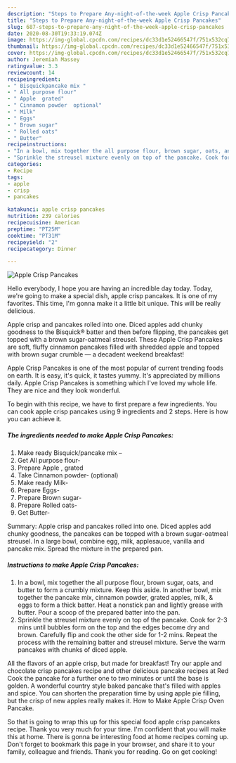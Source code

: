 ```yaml
---
description: "Steps to Prepare Any-night-of-the-week Apple Crisp Pancakes"
title: "Steps to Prepare Any-night-of-the-week Apple Crisp Pancakes"
slug: 687-steps-to-prepare-any-night-of-the-week-apple-crisp-pancakes
date: 2020-08-30T19:33:19.074Z
image: https://img-global.cpcdn.com/recipes/dc33d1e52466547f/751x532cq70/apple-crisp-pancakes-recipe-main-photo.jpg
thumbnail: https://img-global.cpcdn.com/recipes/dc33d1e52466547f/751x532cq70/apple-crisp-pancakes-recipe-main-photo.jpg
cover: https://img-global.cpcdn.com/recipes/dc33d1e52466547f/751x532cq70/apple-crisp-pancakes-recipe-main-photo.jpg
author: Jeremiah Massey
ratingvalue: 3.3
reviewcount: 14
recipeingredient:
- " Bisquickpancake mix "
- " All purpose flour"
- " Apple  grated"
- " Cinnamon powder  optional"
- " Milk"
- " Eggs"
- " Brown sugar"
- " Rolled oats"
- " Butter"
recipeinstructions:
- "In a bowl, mix together the all purpose flour, brown sugar, oats, and butter to form a crumbly mixture. Keep this aside. In another bowl, mix together the pancake mix, cinnamon powder, grated apples, milk, &amp; eggs to form a thick batter. Heat a nonstick pan and lightly grease with butter. Pour a scoop of the prepared batter into the pan."
- "Sprinkle the streusel mixture evenly on top of the pancake. Cook for 2-3 mins until bubbles form on the top and the edges become dry and brown. Carefully flip and cook the other side for 1-2 mins. Repeat the process with the remaining batter and streusel mixture. Serve the warm pancakes with chunks of diced apple."
categories:
- Recipe
tags:
- apple
- crisp
- pancakes

katakunci: apple crisp pancakes 
nutrition: 239 calories
recipecuisine: American
preptime: "PT25M"
cooktime: "PT31M"
recipeyield: "2"
recipecategory: Dinner

---
```



![Apple Crisp Pancakes](https://img-global.cpcdn.com/recipes/dc33d1e52466547f/751x532cq70/apple-crisp-pancakes-recipe-main-photo.jpg)

Hello everybody, I hope you are having an incredible day today. Today, we're going to make a special dish, apple crisp pancakes. It is one of my favorites. This time, I'm gonna make it a little bit unique. This will be really delicious.

Apple crisp and pancakes rolled into one. Diced apples add chunky goodness to the Bisquick® batter and then before flipping, the pancakes get topped with a brown sugar-oatmeal streusel. These Apple Crisp Pancakes are soft, fluffy cinnamon pancakes filled with shredded apple and topped with brown sugar crumble — a decadent weekend breakfast!

Apple Crisp Pancakes is one of the most popular of current trending foods on earth. It is easy, it's quick, it tastes yummy. It's appreciated by millions daily. Apple Crisp Pancakes is something which I've loved my whole life. They are nice and they look wonderful.


To begin with this recipe, we have to first prepare a few ingredients. You can cook apple crisp pancakes using 9 ingredients and 2 steps. Here is how you can achieve it.

##### The ingredients needed to make Apple Crisp Pancakes:

1. Make ready  Bisquick/pancake mix –
1. Get  All purpose flour-
1. Prepare  Apple , grated
1. Take  Cinnamon powder-  (optional)
1. Make ready  Milk-
1. Prepare  Eggs-
1. Prepare  Brown sugar-
1. Prepare  Rolled oats-
1. Get  Butter-


Summary: Apple crisp and pancakes rolled into one. Diced apples add chunky goodness, the pancakes can be topped with a brown sugar-oatmeal streusel. In a large bowl, combine egg, milk, applesauce, vanilla and pancake mix. Spread the mixture in the prepared pan. 

##### Instructions to make Apple Crisp Pancakes:

1. In a bowl, mix together the all purpose flour, brown sugar, oats, and butter to form a crumbly mixture. Keep this aside. In another bowl, mix together the pancake mix, cinnamon powder, grated apples, milk, &amp; eggs to form a thick batter. Heat a nonstick pan and lightly grease with butter. Pour a scoop of the prepared batter into the pan.
1. Sprinkle the streusel mixture evenly on top of the pancake. Cook for 2-3 mins until bubbles form on the top and the edges become dry and brown. Carefully flip and cook the other side for 1-2 mins. Repeat the process with the remaining batter and streusel mixture. Serve the warm pancakes with chunks of diced apple.


All the flavors of an apple crisp, but made for breakfast! Try our apple and chocolate crisp pancakes recipe and other delicious pancake recipes at Red Cook the pancake for a further one to two minutes or until the base is golden. A wonderful country style baked pancake that&#39;s filled with apples and spice. You can shorten the preparation time by using apple pie filling, but the crisp of new apples really makes it. How to Make Apple Crisp Oven Pancake. 

So that is going to wrap this up for this special food apple crisp pancakes recipe. Thank you very much for your time. I'm confident that you will make this at home. There is gonna be interesting food at home recipes coming up. Don't forget to bookmark this page in your browser, and share it to your family, colleague and friends. Thank you for reading. Go on get cooking!
